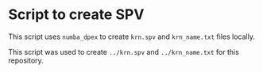 # Script to create SPV

This script uses `numba_dpex` to create `krn.spv` and `krn_name.txt` files locally.

This script was used to create `../krn.spv` and `../krn_name.txt` for this repository.